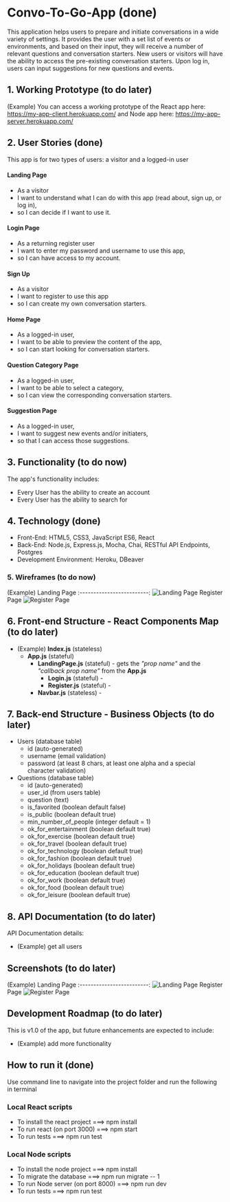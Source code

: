# Convo-To-Go-App (done)
This application helps users to prepare and initiate conversations in a wide variety of settings. It provides the user with a set list of events or environments, and based on their input, they will receive a number of relevant questions and conversation starters. New users or visitors will have the ability to access the pre-existing conversation starters. Upon log in, users can input suggestions for new questions and events.

## 1. Working Prototype (to do later)
(Example) You can access a working prototype of the React app here: https://my-app-client.herokuapp.com/ and Node app here: https://my-app-server.herokuapp.com/


## 2. User Stories (done)
This app is for two types of users: a visitor and a logged-in user



#### Landing Page
* As a visitor
* I want to understand what I can do with this app (read about, sign up, or log in),
* so I can decide if I want to use it.

#### Login Page
* As a returning register user
* I want to enter my password and username to use this app,
* so I can have access to my account.

#### Sign Up
* As a visitor 
* I want to register to use this app
* so I can create my own conversation starters.

#### Home Page 
* As a logged-in user,
* I want to be able to preview the content of the app,
* so I can start looking for conversation starters.

#### Question Category Page
* As a logged-in user,
* I want to be able to select a category,
* so I can view the corresponding conversation starters.

#### Suggestion Page
* As a logged-in user,
* I want to suggest new events and/or initiaters,
* so that I can access those suggestions.


## 3. Functionality (to do now)
The app's functionality includes:
* Every User has the ability to create an account
* Every User has the ability to search for 



## 4. Technology (done)
* Front-End: HTML5, CSS3, JavaScript ES6, React
* Back-End: Node.js, Express.js, Mocha, Chai, RESTful API Endpoints, Postgres
* Development Environment: Heroku, DBeaver

### 5. Wireframes (to do now)
(Example) Landing Page
:-------------------------:
![Landing Page](/github-images/wireframes/landing-page-wireframe.png)
Register Page
![Register Page](/github-images/wireframes/register-page-wireframe.png)

## 6. Front-end Structure - React Components Map (to do later)
* (Example) __Index.js__ (stateless)
    * __App.js__ (stateful)
        * __LandingPage.js__ (stateful) - gets the _"prop name"_ and the _"callback prop name"_ from the __App.js__
            * __Login.js__ (stateful) -
            * __Register.js__ (stateful) -
        * __Navbar.js__ (stateless) -

## 7. Back-end Structure - Business Objects (to do later)
* Users (database table)
    * id (auto-generated)
    * username (email validation)
    * password (at least 8 chars, at least one alpha and a special character validation)
* Questions (database table)
    * id (auto-generated)
    * user_id (from users table)
    * question (text)
    * is_favorited (boolean default false)
    * is_public (boolean default true)
    * min_number_of_people (integer default = 1)
    * ok_for_entertainment (boolean default true)
    * ok_for_exercise (boolean default true)
    * ok_for_travel (boolean default true)
    * ok_for_technology (boolean default true)
    * ok_for_fashion (boolean default true)
    * ok_for_holidays (boolean default true)
    * ok_for_education (boolean default true)
    * ok_for_work (boolean default true)
    * ok_for_food (boolean default true)
    * ok_for_leisure (boolean default true)
    

## 8. API Documentation (to do later)
API Documentation details:
* (Example) get all users



## Screenshots (to do later)
(Example) Landing Page
:-------------------------:
![Landing Page](/github-images/screenshots/landing-page-screenshot.png)
Register Page
![Register Page](/github-images/screenshots/register-page-screenshot.png)

## Development Roadmap (to do later)
This is v1.0 of the app, but future enhancements are expected to include:
* (Example) add more functionality

## How to run it (done)
Use command line to navigate into the project folder and run the following in terminal

### Local React scripts
* To install the react project ===> npm install
* To run react (on port 3000) ===> npm start
* To run tests ===> npm run test

### Local Node scripts
* To install the node project ===> npm install
* To migrate the database ===> npm run migrate -- 1
* To run Node server (on port 8000) ===> npm run dev
* To run tests ===> npm run test